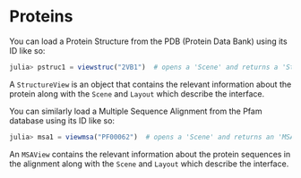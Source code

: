 # Proteins

You can load a Protein Structure from the PDB (Protein Data Bank) using its ID like so:
```julia
julia> pstruc1 = viewstruc("2VB1")  # opens a 'Scene' and returns a 'StructureView'
```
A `StructureView` is an object that contains the relevant information about the
protein along with the `Scene` and `Layout` which describe the interface.  


You can similarly load a Multiple Sequence Alignment from the Pfam database using its
ID like so:
```julia
julia> msa1 = viewmsa("PF00062")  # opens a 'Scene' and returns an 'MSAView'
```
An `MSAView` contains the relevant information about the protein sequences in the
alignment along with the `Scene` and `Layout` which describe the interface.
